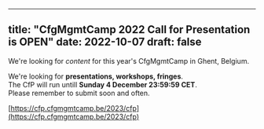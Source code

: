  ---
title: "CfgMgmtCamp 2022 Call for Presentation is OPEN"
date: 2022-10-07
draft: false
---

We're looking for _content_ for this year's CfgMgmtCamp in Ghent, Belgium.

We're looking for __presentations, workshops, fringes__.  
The CfP will run untill __Sunday 4 December 23:59:59 CET__.  
Please remember to submit soon and often.  

[https://cfp.cfgmgmtcamp.be/2023/cfp](https://cfp.cfgmgmtcamp.be/2023/cfp)
